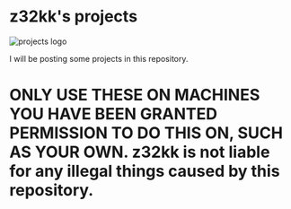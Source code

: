 # z32kk's projects
![projects logo](https://user-images.githubusercontent.com/121398742/209669745-60bba86f-5b3a-485f-a129-bf74f21ff5cb.png)


I will be posting some projects in this repository.


# **ONLY USE THESE ON MACHINES YOU HAVE BEEN GRANTED PERMISSION TO DO THIS ON, SUCH AS YOUR OWN. z32kk is not liable for any illegal things caused by this repository.**
